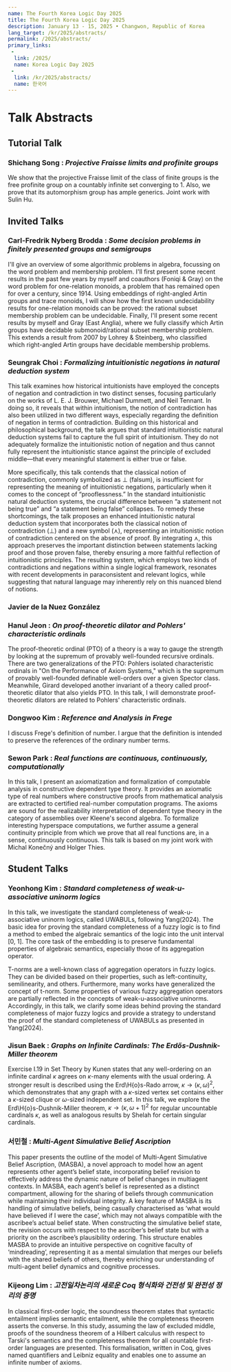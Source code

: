 ```yaml
---
name: The Fourth Korea Logic Day 2025
title: The Fourth Korea Logic Day 2025
description: January 13 - 15, 2025 • Changwon, Republic of Korea
lang_target: /kr/2025/abstracts/
permalink: /2025/abstracts/
primary_links:
 - 
  link: /2025/
  name: Korea Logic Day 2025
 - 
  link: /kr/2025/abstracts/
  name: 한국어
---
```


# Talk Abstracts

## Tutorial Talk

### Shichang Song : _Projective Fraisse limits and profinite groups_

We show that the projective Fraisse limit of the class of finite groups is the free profinite group on a countably infinite set converging to 1. Also, we prove that its automorphism group has ample generics. Joint work with Sulin Hu.

## Invited Talks

### Carl-Fredrik Nyberg Brodda : _Some decision problems in finitely presented groups and semigroups_

I'll give an overview of some algorithmic problems in algebra, focussing on the word problem and membership problem. I'll first present some recent results in the past few years by myself and coauthors (Foniqi & Gray) on the word problem for one-relation monoids, a problem that has remained open for over a century, since 1914. Using embeddings of right-angled Artin groups and trace monoids, I will show how the first known undecidability results for one-relation monoids can be proved: the rational subset membership problem can be undecidable. Finally, I'll present some recent results by myself and Gray (East Anglia), where we fully classify which Artin groups have decidable submonoid/rational subset membership problem. This extends a result from 2007 by Lohrey & Steinberg, who classified which right-angled Artin groups have decidable membership problems.


### Seungrak Choi : _Formalizing intuitionistic negations in natural deduction system_

This talk examines how historical intuitionists have employed the concepts of negation and contradiction in two distinct senses, focusing particularly on the works of L. E. J. Brouwer, Michael Dummett, and Neil Tennant. In doing so, it reveals that within intuitionism, the notion of contradiction has also been utilized in two different ways, especially regarding the definition of negation in terms of contradiction. Building on this historical and philosophical background, the talk argues that standard intuitionistic natural deduction systems fail to capture the full spirit of intuitionism. They do not adequately formalize the intuitionistic notion of negation and thus cannot fully represent the intuitionistic stance against the principle of excluded middle—that every meaningful statement is either true or false.

More specifically, this talk contends that the classical notion of contradiction, commonly symbolized as ⊥ (falsum), is insufficient for representing the meaning of intuitionistic negations, particularly when it comes to the concept of “prooflessness.” In the standard intuitionistic natural deduction systems, the crucial difference between “a statement not being true” and “a statement being false” collapses. To remedy these shortcomings, the talk proposes an enhanced intuitionistic natural deduction system that incorporates both the classical notion of contradiction (⊥) and a new symbol (⋏), representing an intuitionistic notion of contradiction centered on the absence of proof. By integrating ⋏, this approach preserves the important distinction between statements lacking proof and those proven false, thereby ensuring a more faithful reflection of intuitionistic principles. The resulting system, which employs two kinds of contradictions and negations within a single logical framework, resonates with recent developments in paraconsistent and relevant logics, while suggesting that natural language may inherently rely on this nuanced blend of notions.

### Javier de la Nuez González 

### Hanul Jeon : _On proof-theoretic dilator and Pohlers' characteristic ordinals_

The proof-theoretic ordinal (PTO) of a theory is a way to gauge the strength by looking at the supremum of provably well-founded recursive ordinals. There are two generalizations of the PTO: Pohlers isolated characteristic ordinals in "On the Performance of Axiom Systems," which is the supremum of provably well-founded definable well-orders over a given Spector class. Meanwhile, Girard developed another invariant of a theory called proof-theoretic dilator that also yields PTO. In this talk, I will demonstrate proof-theoretic dilators are related to Pohlers' characteristic ordinals.

### Dongwoo Kim : _Reference and Analysis in Frege_

I discuss Frege's definition of number. I argue that the definition is intended to preserve the references of the ordinary number terms.

### Sewon Park : _Real functions are continuous, continuously, computationally_

In this talk, I present an axiomatization and formalization of computable analysis in constructive dependent type theory. It provides an axiomatic type of real numbers where constructive proofs from mathematical analysis are extracted to certified real-number computation programs. The axioms are sound for the realizability interpretation of dependent type theory in the category of assemblies over Kleene's second algebra. To formalize interesting hyperspace computations, we further assume a general continuity principle from which we prove that all real functions are, in a sense, continuously continuous. 
This talk is based on my joint work with Michal Konečný and Holger Thies.


## Student Talks


### Yeonhong Kim : _Standard completeness of weak-u-associative uninorm logics_

In this talk, we investigate the standard completeness of weak-u-associative uninorm logics, called UWABULs, following Yang(2024). The basic idea for proving the standard completeness of a fuzzy logic is to find a method to embed the algebraic semantics of the logic into the unit interval [0, 1]. The core task of the embedding is to preserve fundamental properties of algebraic semantics, especially those of its aggregation operator.

T-norms are a well-known class of aggregation operators in fuzzy logics. They can be divided based on their properties, such as left-continuity, semilinearity, and others. Furthermore, many works have generalized the concept of t-norm. Some properties of various fuzzy aggregation operators are partially reflected in the concepts of weak-u-associative uninorms. Accordingly, in this talk, we clarify some ideas behind proving the standard completeness of major fuzzy logics and provide a strategy to understand the proof of the standard completeness of UWABULs as presented in Yang(2024).

### Jisun Baek : _Graphs on Infinite Cardinals: The Erdős-Dushnik-Miller theorem_

Exercise I.19 in Set Theory by Kunen states that any well-ordering on an infinite cardinal  $\kappa$ agrees on $\kappa$-many elements with the usual ordering. A stronger result is described using the Erd\H{o}s-Rado arrow, $\kappa \rightarrow (\kappa, \omega)^2$, which demonstrates that any graph with a $\kappa$-sized vertex set contains either a $\kappa$-sized clique or $\omega$-sized independent set. In this talk, we explore the Erd\H{o}s-Dushnik-Miller theorem, $\kappa \rightarrow (\kappa, \omega+1) ^2$ for regular uncountable cardinals $\kappa$, as well as analogous results by Shelah for certain singular cardinals.

### 서민철 : _Multi-Agent Simulative Belief Ascription_

This paper presents the outline of the model of Multi-Agent Simulative Belief Ascription, (MASBA), a novel approach to model how an agent represents other agent’s belief state, incorporating belief revision to effectively address the dynamic nature of belief changes in multiagent contexts. In MASBA, each agent’s belief is represented as a distinct compartment, allowing for the sharing of beliefs through communication while maintaining their individual integrity. A key feature of MASBA is its handling of simulative beliefs, being casually characterised as ‘what would have believed if I were the case’, which may not always compatible with the ascribee’s actual belief state. When constructing the simulative belief state, the revision occurs with respect to the ascriber’s belief state but with a priority on the ascribee’s plausibility ordering. This structure enables MASBA to provide an intuitive perspective on cognitive faculty of ‘mindreading’, representing it as a mental simulation that merges our beliefs with the shared beliefs of others, thereby enriching our understanding of multi-agent belief dynamics and cognitive processes.


### Kijeong Lim : _고전일차논리의 새로운 Coq 형식화와 건전성 및 완전성 정리의 증명_

In classical first-order logic, the soundness theorem states that syntactic entailment implies semantic entailment, while the completeness theorem asserts the converse. In this study, assuming the law of excluded middle, proofs of the soundness theorem of a Hilbert calculus with respect to Tarski's semantics and the completeness theorem for all countable first-order languages are presented. This formalisation, written in Coq, gives named quantifiers and Leibniz equality and enables one to assume an infinite number of axioms.
